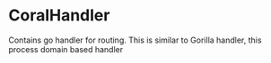 # CoralHandler
Contains go handler for routing. This is similar to Gorilla handler, this process domain based handler
